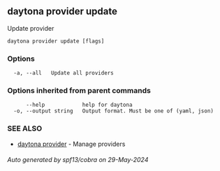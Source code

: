 ## daytona provider update

Update provider

```
daytona provider update [flags]
```

### Options

```
  -a, --all   Update all providers
```

### Options inherited from parent commands

```
      --help            help for daytona
  -o, --output string   Output format. Must be one of (yaml, json)
```

### SEE ALSO

* [daytona provider](daytona_provider.md)	 - Manage providers

###### Auto generated by spf13/cobra on 29-May-2024

